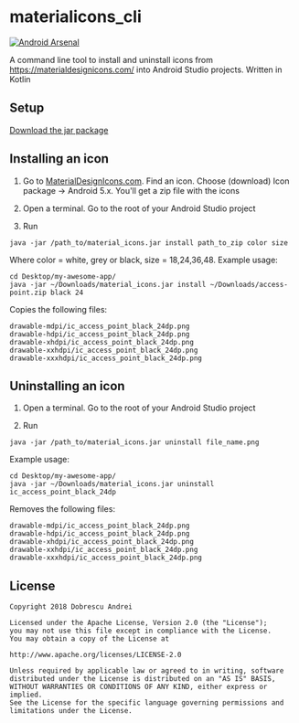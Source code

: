 # materialicons_cli

[![Android Arsenal]( https://img.shields.io/badge/Android%20Arsenal-materialicons__cli-green.svg?style=flat )]( https://android-arsenal.com/details/1/7199 )

A command line tool to install and uninstall icons from https://materialdesignicons.com/ into Android Studio projects. Written in Kotlin

## Setup

[Download the jar package](https://github.com/andob/materialicons_cli/blob/master/material_icons.jar?raw=true)

## Installing an icon

1. Go to [MaterialDesignIcons.com](https://materialdesignicons.com/). Find an icon. Choose (download) Icon package -> Android 5.x. You'll get a zip file with the icons

1. Open a terminal. Go to the root of your Android Studio project

1. Run

```
java -jar /path_to/material_icons.jar install path_to_zip color size
```

Where color = white, grey or black, size = 18,24,36,48. Example usage:

```
cd Desktop/my-awesome-app/
java -jar ~/Downloads/material_icons.jar install ~/Downloads/access-point.zip black 24
```

Copies the following files:

```
drawable-mdpi/ic_access_point_black_24dp.png
drawable-hdpi/ic_access_point_black_24dp.png
drawable-xhdpi/ic_access_point_black_24dp.png
drawable-xxhdpi/ic_access_point_black_24dp.png
drawable-xxxhdpi/ic_access_point_black_24dp.png
```

## Uninstalling an icon

1. Open a terminal. Go to the root of your Android Studio project

1. Run

```
java -jar /path_to/material_icons.jar uninstall file_name.png
```

Example usage:

```
cd Desktop/my-awesome-app/
java -jar ~/Downloads/material_icons.jar uninstall ic_access_point_black_24dp
```

Removes the following files:

```
drawable-mdpi/ic_access_point_black_24dp.png
drawable-hdpi/ic_access_point_black_24dp.png
drawable-xhdpi/ic_access_point_black_24dp.png
drawable-xxhdpi/ic_access_point_black_24dp.png
drawable-xxxhdpi/ic_access_point_black_24dp.png
```

## License

```
Copyright 2018 Dobrescu Andrei  

Licensed under the Apache License, Version 2.0 (the "License"); 
you may not use this file except in compliance with the License. 
You may obtain a copy of the License at  

http://www.apache.org/licenses/LICENSE-2.0  

Unless required by applicable law or agreed to in writing, software 
distributed under the License is distributed on an "AS IS" BASIS, 
WITHOUT WARRANTIES OR CONDITIONS OF ANY KIND, either express or implied. 
See the License for the specific language governing permissions and 
limitations under the License.
```
